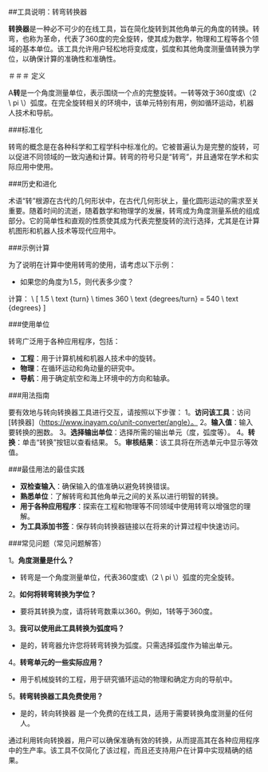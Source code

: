 ##工具说明：转弯转换器

**转换器**是一种必不可少的在线工具，旨在简化旋转到其他角单元的角度的转换。转弯，也称为革命，代表了360度的完全旋转，使其成为数学，物理和工程等各个领域的基本单位。该工具允许用户轻松地将变成度，弧度和其他角度测量值转换为学位，以确保计算的准确性和准确性。

＃＃＃ 定义

A**转**是一个角度测量单位，表示围绕一个点的完整旋转。一转等效于360度或\（2 \ pi \）弧度。在完全旋转相关的环境中，该单元特别有用，例如循环运动，机器人技术和导航。

###标准化

转弯的概念是在各种科学和工程学科中标准化的。它被普遍认为是完整的旋转，可以促进不同领域的一致沟通和计算。转弯的符号只是“转弯”，并且通常在学术和实际应用中使用。

###历史和进化

术语“转”根源在古代的几何形状中，在古代几何形状上，量化圆形运动的需求至关重要。随着时间的流逝，随着数学和物理学的发展，转弯成为角度测量系统的组成部分。它的简单性和直观的性质使其成为代表完整旋转的流行选择，尤其是在计算机图形和机器人技术等现代应用中。

###示例计算

为了说明在计算中使用转弯的使用，请考虑以下示例：
- 如果您的角度为1.5，则代表多少度？

计算：
\ [
1.5 \ text {turn} \ times 360 \ text {degrees/turn} = 540 \ text {degrees}
\]

###使用单位

转弯广泛用于各种应用程序，包括：
- **工程**：用于计算机械和机器人技术中的旋转。
- **物理**：在循环运动和角动量的研究中。
- **导航**：用于确定航空和海上环境中的方向和轴承。

###用法指南

要有效地与转向转换器工具进行交互，请按照以下步骤：
1。**访问该工具**：访问[转换器]（https://www.inayam.co/unit-converter/angle）。
2。**输入值**：输入要转换的圈数。
3。**选择输出单位**：选择所需的输出单元（度，弧度等）。
4。**转换**：单击“转换”按钮以查看结果。
5。**审核结果**：该工具将在所选单元中显示等效值。

###最佳用法的最佳实践

- **双检查输入**：确保输入的值准确以避免转换错误。
- **熟悉单位**：了解转弯和其他角单元之间的关系以进行明智的转换。
- **用于各种应用程序**：探索在工程和物理等不同领域中使用转弯以增强您的理解。
- **为工具添加书签**：保存转向转换器链接以在将来的计算过程中快速访问。

###常见问题（常见问题解答）

1。**角度测量是什么？**
- 转弯是一个角度测量单位，代表360度或\（2 \ pi \）弧度的完全旋转。

2。**如何将转弯转换为学位？**
- 要将其转换为度，请将转弯数乘以360。例如，1转等于360度。

3。**我可以使用此工具转换为弧度吗？**
- 是的，转弯器允许您将转弯转换为弧度。只需选择弧度作为输出单元。

4。**转弯单元的一些实际应用？**
- 用于机械旋转的工程，用于研究循环运动的物理和确定方向的导航中。

5。**转弯转换器工具免费使用？**
- 是的，转向转换器 是一个免费的在线工具，适用于需要转换角度测量的任何人。

通过利用转向转换器，用户可以确保准确有效的转换，从而提高其在各种应用程序中的生产率。该工具不仅简化了该过程，而且还支持用户在计算中实现精确的结果。